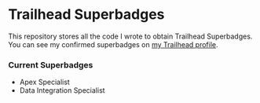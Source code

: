 # Trailhead Superbadges
This repository stores all the code I wrote to obtain Trailhead Superbadges. You can see my confirmed superbadges on [my Trailhead profile](https://trailhead.salesforce.com/me/briannadardin).

### Current Superbadges
- Apex Specialist
- Data Integration Specialist